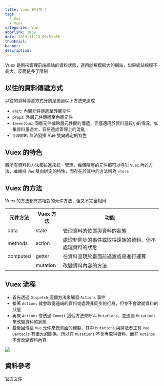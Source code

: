 ```yaml
---
title: Vuex 是什麼 ?
tags:
  - Vue
  - Vuex
categories: Vue
abbrlink: 2839
date: 2019-11-13 00:51:06
thumbnail:
banner:
description:
---
```


Vuex 是用來管理前端網站的資料狀態，適用於規模較大的網站，如果網站規模不夠大，反而是多了限制

<!-- more -->

## 以往的資料傳遞方式

以往的資料傳遞方式分別是透過以下方法來達成

* `emit`: 內層元件傳遞至外層元件
* `props`: 外層元件傳遞至內層元件
* `$eventbus`: 同層元件或跨層元件間的傳遞，但僅適用於資料量較小的情況，如果資料量過大，容易造成管理上的混亂
* `全域變數`: 無法發揮 Vue 雙向綁定的特色

## Vuex 的特色

將所有資料和方法都拉進來統一管理，每個階層的元件都可以呼叫 `Vuex` 內的方法，並維持 `Vue` 雙向綁定的特性，而存在於其中的方法稱為 `store`

## Vuex 的方法

Vuex 的方法都有其相對的元件方法，但又不完全相同

<table>
  <thead>
    <tr>
      <th>元件方法</th>
      <th>Vuex 方法</th>
      <th>功能</th>
    </tr>
  </thead>
  <tbody>
    <tr>
      <td>data</td>
      <td>state</td>
      <td>管理資料的位置與資料的狀態</td>
    </tr>
    <tr>
      <td>methods</td>
      <td>action</td>
      <td>處理非同步的事件或取得遠端的資料，但不處理資料的狀態</td>
    </tr>
    <tr>
      <td>computed</td>
      <td>getter</td>
      <td>在資料呈現於畫面前過濾或是進行運算</td>
    </tr>
    <tr>
      <td></td>
      <td>mutation</td>
      <td>改變資料內容的方法</td>
    </tr>
  </tbody>
</table>

## Vuex 流程

* 首先透過 `Dispatch` 這個方法來觸發 `Actions` 事件
* 接著 `Actions` 就會取得遠端的資料或處理非同步的行為，但並不會改變資料的狀態
* 再來 `Actions` 會透過 `Commit` 這個方法來呼叫 `Mutations`，並透過 `Mutations` 來改變資料的狀態
* 最後回傳給 `Vue` 元件來做畫面的繪製，其中 `Mutations` 與開法者工具 `Vue Devtools` 有很大的關係，所以在 `Mutations` 不會再取得資料，而在 `Actinos` 不會改變資料內容

![](Vuex-process.png)

## 資料參考

[官方文件](https://vuex.vuejs.org/zh/guide/)